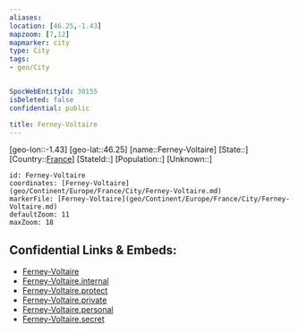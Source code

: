 ```yaml
---
aliases: 
location: [46.25,-1.43]
mapzoom: [7,12] 
mapmarker: city 
type: City
tags:
- geo/City


SpocWebEntityId: 30155
isDeleted: false
confidential: public

title: Ferney-Voltaire
---
```

[geo-lon::-1.43]
[geo-lat::46.25]
[name::Ferney-Voltaire]
[State::]
[Country::[France](geo/Continent/Europe/France.md)]
[StateId::]
[Population::]
[Unknown::]


```leaflet
id: Ferney-Voltaire
coordinates: [Ferney-Voltaire](geo/Continent/Europe/France/City/Ferney-Voltaire.md)
markerFile: [Ferney-Voltaire](geo/Continent/Europe/France/City/Ferney-Voltaire.md)
defaultZoom: 11 
maxZoom: 18
```


## Confidential Links & Embeds: 
- [Ferney-Voltaire](../../../../../../_public/geo/Continent/Europe/France/City/Ferney-Voltaire.md) 
- [Ferney-Voltaire.internal](../../../../../../_internal/geo/Continent/Europe/France/City/Ferney-Voltaire.internal.md) 
- [Ferney-Voltaire.protect](../../../../../../_protect/geo/Continent/Europe/France/City/Ferney-Voltaire.protect.md) 
- [Ferney-Voltaire.private](../../../../../../_private/geo/Continent/Europe/France/City/Ferney-Voltaire.private.md) 
- [Ferney-Voltaire.personal](../../../../../../_personal/geo/Continent/Europe/France/City/Ferney-Voltaire.personal.md) 
- [Ferney-Voltaire.secret](../../../../../../_secret/geo/Continent/Europe/France/City/Ferney-Voltaire.secret.md) 
